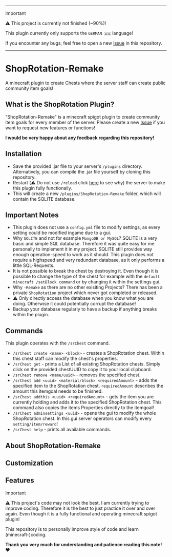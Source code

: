 
---

>[!IMPORTANT]
>:warning: This project is currently not finished (~90%)!
>
>This plugin currently only supports the `GERMAN 🇩🇪` language!
>
>If you encounter any bugs, feel free to open a new [Issue](https://github.com/NYC1809/ShopRotation-Remake/issues) in this repository.

---


# ShopRotation-Remake
A minecraft plugin to create Chests where the server staff can create public community item goals!

## What is the ShopRotation Plugin?

"ShopRotation-Remake" is a minecraft spigot plugin to create community item goals for every member of the server.
Please create a new [Issue](https://github.com/NYC1809/ShopRotation-Remake/issues) if you want to request new features or functions!

**I would be very happy about any feedback regarding this repository!**

## Installation

- Save the provided .jar file to your server's `/plugins` directory. Alternatively, you can compile the .jar file yourself by cloning this repository.
- Restart (⚠️ Do not use `/reload` click [here](https://gist.github.com/A248/0085b1dff1bd3f93876e435d0d10b5d4) to see why) the server to make this plugin fully functionally.
- This will create a new `/plugins/ShopRotation-Remake` folder, which will contain the SQLITE database.

## Important Notes

- This plugin does not use a `config.yml` file to modify settings, as every setting could be modified ingame due to a gui.
- Why `SQLITE` and not for example `MongoDB or MySQL`? SQLITE is a very basic and simple SQL database. Therefore it was quite easy for me personally to implement it in my project. SQLITE still provides way enough operation-speed to work as it should. This plugin does not require a highspeed and very redundant database, as it only performs a little SQL-Requests.
- It is not possible to break the chest by destroying it. Even though it is possible to change the type of the chest for example with the `default minecraft /setBlock command` or by changing it within the settings gui.
- Why `-Remake` as there are no other exisiting Projects? There has been a private `ShopRotation` project which never got completed or released.
- ⚠️ Only directly access the database when you know what you are doing. Otherwise it could potentially corrupt the database!
- Backup your database regularly to have a backup if anything breaks within the plugin.

## Commands
This plugin operates with the `/srChest` command.

- `/srChest create <name> <block>` - creates a ShopRotation chest. Within this chest staff can modify the chest's properties.
- `/srChest get` - prints a List of all existing ShopRotation chests. Simply click on the provided chestUUID to copy it to your local clipboard.
- `/srChest remove <name/uuid>` - removes the specified chest.
- `/srChest add <uuid> <material/block> <requiredAmount>` - adds the specified item to the ShopRotation chest. `requiredAmount` describes the amount this itemgoal needs to be finished.
- `/srChest addthis <uuid> <requiredAmount>` - gets the item you are currently holding and adds it to the specified ShopRotation chest. This command also copies the items Properties directly to the itemgoal!
- `/srChest adminsettings <uuid>` - opens the gui to modify the whole ShopRotation chest. In this gui server operators can modify every `setting/item/reward`!
- `/srChest help` - prints all available commands.

## About ShopRotation-Remake

## Customization

## Features



>[!IMPORTANT]
> ⚠️ This project's code may not look the best. I am currently trying to improve coding. Therefore it is the best to just practice it over and over again.
>Even though it is a fully functional and operating minecraft spigot plugin!
>
>This repository is to personally improve style of code and learn (minecraft-)coding.
>
>**Thank you very much for understanding and patience reading this note! ❤️**
